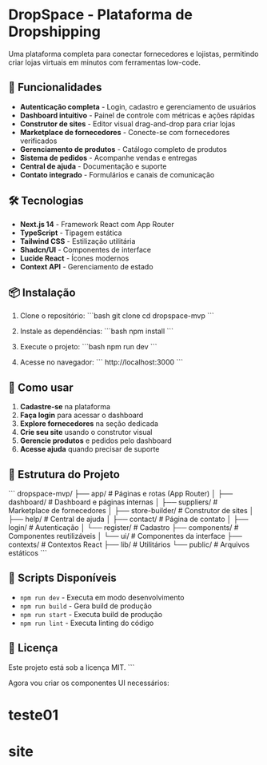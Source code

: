 # DropSpace - Plataforma de Dropshipping

Uma plataforma completa para conectar fornecedores e lojistas, permitindo criar lojas virtuais em minutos com ferramentas low-code.

## 🚀 Funcionalidades

- **Autenticação completa** - Login, cadastro e gerenciamento de usuários
- **Dashboard intuitivo** - Painel de controle com métricas e ações rápidas
- **Construtor de sites** - Editor visual drag-and-drop para criar lojas
- **Marketplace de fornecedores** - Conecte-se com fornecedores verificados
- **Gerenciamento de produtos** - Catálogo completo de produtos
- **Sistema de pedidos** - Acompanhe vendas e entregas
- **Central de ajuda** - Documentação e suporte
- **Contato integrado** - Formulários e canais de comunicação

## 🛠️ Tecnologias

- **Next.js 14** - Framework React com App Router
- **TypeScript** - Tipagem estática
- **Tailwind CSS** - Estilização utilitária
- **Shadcn/UI** - Componentes de interface
- **Lucide React** - Ícones modernos
- **Context API** - Gerenciamento de estado

## 📦 Instalação

1. Clone o repositório:
\`\`\`bash
git clone <url-do-repositorio>
cd dropspace-mvp
\`\`\`

2. Instale as dependências:
\`\`\`bash
npm install
\`\`\`

3. Execute o projeto:
\`\`\`bash
npm run dev
\`\`\`

4. Acesse no navegador:
\`\`\`
http://localhost:3000
\`\`\`

## 🎯 Como usar

1. **Cadastre-se** na plataforma
2. **Faça login** para acessar o dashboard
3. **Explore fornecedores** na seção dedicada
4. **Crie seu site** usando o construtor visual
5. **Gerencie produtos** e pedidos pelo dashboard
6. **Acesse ajuda** quando precisar de suporte

## 📁 Estrutura do Projeto

\`\`\`
dropspace-mvp/
├── app/                    # Páginas e rotas (App Router)
│   ├── dashboard/         # Dashboard e páginas internas
│   ├── suppliers/         # Marketplace de fornecedores
│   ├── store-builder/     # Construtor de sites
│   ├── help/             # Central de ajuda
│   ├── contact/          # Página de contato
│   ├── login/            # Autenticação
│   └── register/         # Cadastro
├── components/           # Componentes reutilizáveis
│   └── ui/              # Componentes da interface
├── contexts/            # Contextos React
├── lib/                # Utilitários
└── public/             # Arquivos estáticos
\`\`\`

## 🔧 Scripts Disponíveis

- `npm run dev` - Executa em modo desenvolvimento
- `npm run build` - Gera build de produção
- `npm run start` - Executa build de produção
- `npm run lint` - Executa linting do código

## 📝 Licença

Este projeto está sob a licença MIT.
\`\`\`

Agora vou criar os componentes UI necessários:
# teste01
# site
